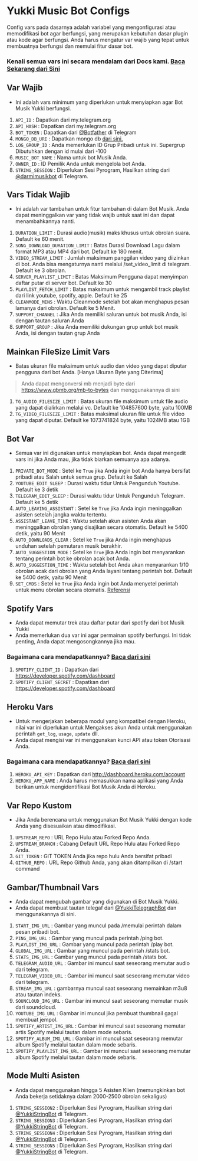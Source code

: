 # Yukki Music Bot Configs

Config vars pada dasarnya adalah variabel yang mengonfigurasi atau memodifikasi bot agar berfungsi, yang merupakan kebutuhan dasar plugin atau kode agar berfungsi. Anda harus mengatur var wajib yang tepat untuk membuatnya berfungsi dan memulai fitur dasar bot.

### Kenali semua vars ini secara mendalam dari Docs kami. [Baca Sekarang dari Sini](https://notreallyshikhar.gitbook.io/yukkimusicbot/config-vars/available-vars)

## Var Wajib

- Ini adalah vars minimum yang diperlukan untuk menyiapkan agar Bot Musik Yukki berfungsi.

1. `API_ID` : Dapatkan dari my.telegram.org
2. `API_HASH` : Dapatkan dari my.telegram.org
3. `BOT_TOKEN` : Dapatkan dari [@Botfather](http://t.me/BotFather) di Telegram
4. `MONGO_DB_URI` : Dapatkan mongo db [dari sini.](https://notreallyshikhar.gitbook.io/yukkimusicbot/deployment/mongodb)
5. `LOG_GROUP_ID` ​​: Anda memerlukan ID Grup Pribadi untuk ini. Supergrup Dibutuhkan dengan id mulai dari -100
6. `MUSIC_BOT_NAME` : Nama untuk bot Musik Anda.
7. `OWNER_ID` : ID Pemilik Anda untuk mengelola bot Anda.
8. `STRING_SESSION` : Diperlukan Sesi Pyrogram, Hasilkan string dari [@darmimusikbot](http://t.me/darmimusikot) di Telegram.

## Vars Tidak Wajib

- Ini adalah var tambahan untuk fitur tambahan di dalam Bot Musik. Anda dapat meninggalkan var yang tidak wajib untuk saat ini dan dapat menambahkannya nanti.

1. `DURATION_LIMIT` : Durasi audio(musik) maks khusus untuk obrolan suara. Default ke 60 menit.
2. `SONG_DOWNLOAD_DURATION_LIMIT` : Batas Durasi Download Lagu dalam format MP3 atau MP4 dari bot. Default ke 180 menit.
3. `VIDEO_STREAM_LIMIT` : Jumlah maksimum panggilan video yang diizinkan di bot. Anda bisa mengaturnya nanti melalui /set_video_limit di telegram. Default ke 3 obrolan.
4. `SERVER_PLAYLIST_LIMIT` : Batas Maksimum Pengguna dapat menyimpan daftar putar di server bot. Default ke 30
5. `PLAYLIST_FETCH_LIMIT` : Batas maksimum untuk mengambil track playlist dari link youtube, spotify, apple. Default ke 25
6. `CLEANMODE_MINS` : Waktu Cleanmode setelah bot akan menghapus pesan lamanya dari obrolan. Default ke 5 Menit.
7. `SUPPORT_CHANNEL` : Jika Anda memiliki saluran untuk bot musik Anda, isi dengan tautan saluran Anda
8. `SUPPORT_GROUP` : Jika Anda memiliki dukungan grup untuk bot musik Anda, isi dengan tautan grup Anda

## Mainkan FileSize Limit Vars

- Batas ukuran file maksimum untuk audio dan video yang dapat diputar pengguna dari bot Anda. [Hanya Ukuran Byte yang Diterima]
> Anda dapat mengonversi mb menjadi byte dari https://www.gbmb.org/mb-to-bytes dan menggunakannya di sini

1. `TG_AUDIO_FILESIZE_LIMIT` : Batas ukuran file maksimum untuk file audio yang dapat dialirkan melalui vc. Default ke 104857600 byte, yaitu 100MB
2. `TG_VIDEO_FILESIZE_LIMIT` : Batas maksimal ukuran file untuk file video yang dapat diputar. Default ke 1073741824 byte, yaitu 1024MB atau 1GB


## Bot Var

- Semua var ini digunakan untuk menyiapkan bot. Anda dapat mengedit vars ini jika Anda mau, jika tidak biarkan semuanya apa adanya.

1. `PRIVATE_BOT_MODE` : Setel ke `True` jika Anda ingin bot Anda hanya bersifat pribadi atau Salah untuk semua grup. Default ke Salah
2. `YOUTUBE_EDIT_SLEEP` : Durasi waktu tidur Untuk Pengunduh Youtube. Default ke 3 detik
3. `TELEGRAM_EDIT_SLEEP` : Durasi waktu tidur Untuk Pengunduh Telegram. Default ke 5 detik
4. `AUTO_LEAVING_ASSISTANT` : Setel ke `True` jika Anda ingin meninggalkan asisten setelah jangka waktu tertentu.
5. `ASSISTANT_LEAVE_TIME` : Waktu setelah akun asisten Anda akan meninggalkan obrolan yang disajikan secara otomatis. Default ke 5400 detik, yaitu 90 Menit
6. `AUTO_DOWNLOADS_CLEAR` : Setel ke `True` jika Anda ingin menghapus unduhan setelah pemutaran musik berakhir.
7. `AUTO_SUGGESTION_MODE` : Setel ke `True` jika Anda ingin bot menyarankan tentang perintah bot ke obrolan acak bot Anda.
9. `AUTO_SUGGESTION_TIME` : Waktu setelah bot Anda akan menyarankan 1/10 obrolan acak dari obrolan yang Anda layani tentang perintah bot. Default ke 5400 detik, yaitu 90 Menit
10. `SET_CMDS` : Setel ke `True` jika Anda ingin bot Anda menyetel perintah untuk menu obrolan secara otomatis. [Referensi](https://i.postimg.cc/Bbg3LQTG/image.png)

## Spotify Vars

- Anda dapat memutar trek atau daftar putar dari spotify dari bot Musik Yukki
- Anda memerlukan dua var ini agar permainan spotify berfungsi. Ini tidak penting, Anda dapat mengosongkannya jika mau.

### Bagaimana cara mendapatkannya? [Baca dari sini](https://notreallyshikhar.gitbook.io/yukkimusicbot/deployment/spotify)


1. `SPOTIFY_CLIENT_ID` : Dapatkan dari https://developer.spotify.com/dashboard
2. `SPOTIFY_CLIENT_SECRET` : Dapatkan dari https://developer.spotify.com/dashboard


## Heroku Vars

- Untuk mengerjakan beberapa modul yang kompatibel dengan Heroku, nilai var ini diperlukan untuk Mengakses akun Anda untuk menggunakan perintah `get_log`, `usage`, `update` dll.
- Anda dapat mengisi var ini menggunakan kunci API atau token Otorisasi Anda.

### Bagaimana cara mendapatkannya? [Baca dari sini](https://notreallyshikhar.gitbook.io/yukkimusicbot/config-vars/heroku-vars)

1. `HEROKU_API_KEY` : Dapatkan dari http://dashboard.heroku.com/account
2. `HEROKU_APP_NAME` : Anda harus memasukkan nama aplikasi yang Anda berikan untuk mengidentifikasi Bot Musik Anda di Heroku.


## Var Repo Kustom

- Jika Anda berencana untuk menggunakan Bot Musik Yukki dengan kode Anda yang disesuaikan atau dimodifikasi.

1. `UPSTREAM_REPO` : URL Repo Hulu atau Forked Repo Anda.
2. `UPSTREAM_BRANCH` : Cabang Default URL Repo Hulu atau Forked Repo Anda.
3. `GIT_TOKEN` : GIT TOKEN Anda jika repo hulu Anda bersifat pribadi
4. `GITHUB_REPO` : URL Repo Github Anda, yang akan ditampilkan di /start command



## Gambar/Thumbnail Vars

- Anda dapat mengubah gambar yang digunakan di Bot Musik Yukki.
- Anda dapat membuat tautan telegaf dari [@YukkiTelegraphBot](http://t.me/YukkiTelegraphBot) dan menggunakannya di sini.

1. `START_IMG_URL` : Gambar yang muncul pada /memulai perintah dalam pesan pribadi bot.
2. `PING_IMG_URL` : Gambar yang muncul pada perintah /ping bot.
3. `PLAYLIST_IMG_URL` : Gambar yang muncul pada perintah /play bot.
4. `GLOBAL_IMG_URL` : Gambar yang muncul pada perintah /stats bot.
5. `STATS_IMG_URL` : Gambar yang muncul pada perintah /stats bot.
6. `TELEGRAM_AUDIO_URL` : Gambar ini muncul saat seseorang memutar audio dari telegram.
7. `TELEGRAM_VIDEO_URL` : Gambar ini muncul saat seseorang memutar video dari telegram.
8. `STREAM_IMG_URL` : gambarnya muncul saat seseorang memainkan m3u8 atau tautan indeks.
9. `SOUNCLOUD_IMG_URL` : Gambar ini muncul saat seseorang memutar musik dari soundcloud.
10. `YOUTUBE_IMG_URL` : Gambar ini muncul jika pembuat thumbnail gagal membuat jempol.
11. `SPOTIFY_ARTIST_IMG_URL` : Gambar ini muncul saat seseorang memutar artis Spotify melalui tautan dalam mode sebaris.
12. `SPOTIFY_ALBUM_IMG_URL` : Gambar ini muncul saat seseorang memutar album Spotify melalui tautan dalam mode sebaris.
13. `SPOTIFY_PLAYLIST_IMG_URL` : Gambar ini muncul saat seseorang memutar album Spotify melalui tautan dalam mode sebaris.

## Mode Multi Asisten

- Anda dapat menggunakan hingga 5 Asisten Klien (memungkinkan bot Anda bekerja setidaknya dalam 2000-2500 obrolan sekaligus)

1. `STRING_SESSION2` : Diperlukan Sesi Pyrogram, Hasilkan string dari [@YukkiStringBot](http://t.me/YukkiStringBot) di Telegram.
2. `STRING_SESSION3` : Diperlukan Sesi Pyrogram, Hasilkan string dari [@YukkiStringBot](http://t.me/YukkiStringBot) di Telegram.
3. `STRING_SESSION4` : Diperlukan Sesi Pyrogram, Hasilkan string dari [@YukkiStringBot](http://t.me/YukkiStringBot) di Telegram.
4. `STRING_SESSION5` : Diperlukan Sesi Pyrogram, Hasilkan string dari [@YukkiStringBot](http://t.me/YukkiStringBot) di Telegram.
